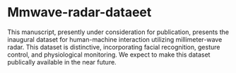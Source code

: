 # Mmwave-radar-dataeet
 This manuscript, presently under consideration for publication, presents the inaugural dataset for human-machine interaction utilizing millimeter-wave radar. This dataset is distinctive, incorporating facial recognition, gesture control, and physiological monitoring. We expect to make this dataset publically available in the near future.
